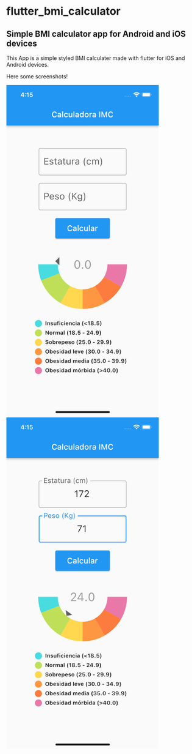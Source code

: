 # flutter_bmi_calculator

## Simple BMI calculator app for Android and iOS devices

This App is a simple styled BMI calculater made with flutter for iOS and Android devices.

Here some screenshots!

<p float="left">
  <img src="docs/ss1.png" width="400" />
  <img src="docs/ss2.png" width="400" /> 
</p>
